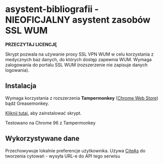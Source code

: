 # asystent-bibliografii - NIEOFICJALNY asystent zasobów SSL WUM

**PRZECZYTAJ LICENCJĘ**

Skrypt pozwala na używanie proxy SSL VPN WUM w celu korzystania z medycznych baz danych, do których dostęp zapewnia WUM. Wymaga zalogowania do portalu SSL WUM (rozszerzenie nie zapisuje danych logowania).

## Instalacja
Wymaga korzystania z rozszerzenia **Tampermonkey** ([Chrome Web Store](https://chrome.google.com/webstore/detail/tampermonkey/dhdgffkkebhmkfjojejmpbldmpobfkfo)) bądź Greasemonkey.

[Kliknij tutaj](https://github.com/wodac/asystent-bibliografii/raw/main/asystent.user.js), aby zainstalować skrypt.

Testowano na Chrome 96 z Tampermonkey

## Wykorzystywane dane
Przechowywuje lokalnie preferencje użytkownika. Używa [CiteAs](https://citeas.org/) do tworzenia cytowań - wysyła URL-e do API tego serwisu

